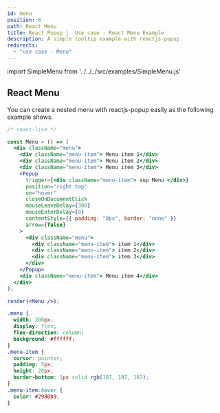 ```yaml
---
id: menu
position: 6
path: React Menu
title: React Popup |  Use case - React Menu Example
description: A simple tooltip example with reactjs-popup
redirects:
  - "use case - Menu"
---
```


import SimpleMenu from '../../../src/examples/SimpleMenu.js'

## React Menu

You can create a nested menu with reactjs-popup easily as the following example shows.

```jsx
/* react-live */

const Menu = () => (
  <div className="menu">
    <div className="menu-item"> Menu item 1</div>
    <div className="menu-item"> Menu item 2</div>
    <div className="menu-item"> Menu item 3</div>
    <Popup
      trigger={<div className="menu-item"> sup Menu </div>}
      position="right top"
      on="hover"
      closeOnDocumentClick
      mouseLeaveDelay={300}
      mouseEnterDelay={0}
      contentStyle={{ padding: "0px", border: "none" }}
      arrow={false}
    >
      <div className="menu">
        <div className="menu-item"> item 1</div>
        <div className="menu-item"> item 2</div>
        <div className="menu-item"> item 3</div>
      </div>
    </Popup>
    <div className="menu-item"> Menu item 4</div>
  </div>
);

render(<Menu />);
```

```css
.menu {
  width: 200px;
  display: flex;
  flex-direction: column;
  background: #ffffff;
}
.menu-item {
  cursor: pointer;
  padding: 5px;
  height: 28px;
  border-bottom: 1px solid rgb(187, 187, 187);
}
.menu-item:hover {
  color: #2980b9;
}
```
